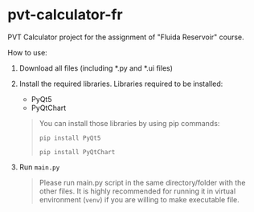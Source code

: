 # pvt-calculator-fr
PVT Calculator project for the assignment of "Fluida Reservoir" course.

How to use:
1. Download all files (including *.py and *.ui files)
2. Install the required libraries. Libraries required to be installed:
    - PyQt5
    - PyQtChart

    > You can install those libraries by using pip commands:
    > <pre><code>pip install PyQt5</code></pre>
    > <pre><code>pip install PyQtChart</code></pre>

3. Run <code>main.py</code>

    > Please run main.py script in the same directory/folder with the other files.
    > It is highly recommended for running it in virtual environment (<code>venv</code>) if you are willing to make executable file.
